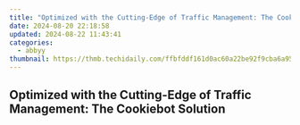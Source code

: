 ```yaml
---
title: "Optimized with the Cutting-Edge of Traffic Management: The Cookiebot Solution"
date: 2024-08-20 22:18:58
updated: 2024-08-22 11:43:41
categories:
  - abbyy
thumbnail: https://thmb.techidaily.com/ffbfddf161d0ac60a22be92f9cba6a955de35f0f8d89dbf512993c012ef61e6c.jpg
---
```


## Optimized with the Cutting-Edge of Traffic Management: The Cookiebot Solution



<ins class="adsbygoogle"
     style="display:block"
     data-ad-format="autorelaxed"
     data-ad-client="ca-pub-7571918770474297"
     data-ad-slot="1223367746"></ins>



<ins class="adsbygoogle"
     style="display:block"
     data-ad-client="ca-pub-7571918770474297"
     data-ad-slot="8358498916"
     data-ad-format="auto"
     data-full-width-responsive="true"></ins>
